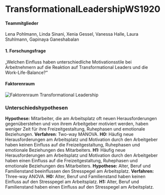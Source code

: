 # TransformationalLeadershipWS1920

#### Teammitglieder

Lena Pohlmann, Linda Sinani, Xenia Gessel, Vanessa Halle, Laura Stuhlmann, Gapinaya Ganeshabalan

#### 1. Forschungsfrage

„Welchen Einfluss haben unterschiedliche Motivationsstile bei Arbeitnehmern auf die Reaktion auf Transformational Leaders und die Work-Life-Balance?“

#### Faktorenraum 

![Faktorenraum Transformational Leadership](https://github.com/Gapinaya/TransformationalLeadershipWS1920/blob/master/Images/Faktorenraum%20Transformational%20Leadership.jpg)

### Unterschiedshypothesen

**Hypothese:** Mitarbeiter, die am Arbeitsplatz oft neuen Herausforderungen gegenüberstehen und von ihrem Arbeitgeber motiviert werden, haben weniger Zeit für ihre Freizeitgestaltung, Ruhephasen und emotionale Beziehungen. **Verfahren**: Two-way MANOVA. **H0:** Häufig neue Herausforderungen am Arbeitsplatz und Motivation durch den Arbeitgeber haben keinen Einfluss auf die Freizeitgestaltung, Ruhephasen und emotionale Beziehungen des Mitarbeiters. **H1:** Häufig neue Herausforderungen am Arbeitsplatz und Motivation durch den Arbeitgeber haben einen Einfluss auf die Freizeitgestaltung, Ruhephasen und emotionale Beziehungen des Mitarbeiters.
**Hypothese:** Alter, Beruf und Familienstand beeinflussen den Stresspegel am Arbeitsplatz. **Verfahren:** Three-way ANOVA. **H0:** Alter, Beruf und Familienstand haben keinen Einfluss auf den Stresspegel am Arbeitsplatz. **H1:** Alter, Beruf und Familienstand haben einen Einfluss auf den Stresspegel am Arbeitsplatz.
